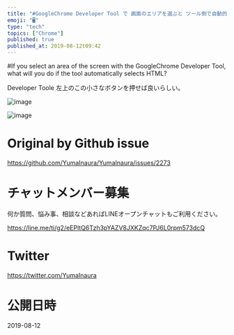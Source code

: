 ```yaml
---
title: "#GoogleChrome Developer Tool で 画面のエリアを選ぶと ツール側で自動的に HTMLを選択状態にしてくれるあれは"
emoji: "🖥"
type: "tech"
topics: ["Chrome"]
published: true
published_at: 2019-08-12t09:42
---
```


#If you select an area of the screen with the GoogleChrome Developer Tool, what will you do if the tool automatically selects HTML?


Developer Toole 左上のこの小さなボタンを押せば良いらしい。

![image](https://user-images.githubusercontent.com/13635059/62840242-48ad9400-bcd2-11e9-8855-ee9a789efa1d.png)

![image](https://user-images.githubusercontent.com/13635059/62840241-4814fd80-bcd2-11e9-8d3d-f663ad2d807d.png)



# Original by Github issue

https://github.com/YumaInaura/YumaInaura/issues/2273








<!-- Update From Qiita API -->

# チャットメンバー募集


何か質問、悩み事、相談などあればLINEオープンチャットもご利用ください。

https://line.me/ti/g2/eEPltQ6Tzh3pYAZV8JXKZqc7PJ6L0rpm573dcQ





# Twitter


https://twitter.com/YumaInaura


<!-- Update From Qiita API -->



# 公開日時

2019-08-12
